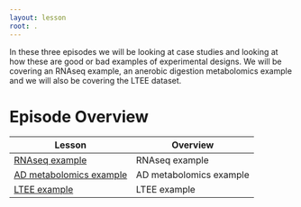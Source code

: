 ```yaml
---
layout: lesson
root: .
---
```

In these three episodes we will be looking at case studies and looking at how these are good or bad examples of experimental designs. We will be covering an RNAseq example, an anerobic digestion metabolomics example and we will also be covering the LTEE dataset. 

# Episode Overview

| Lesson                     | Overview |
| -------------------------- | ---------|
| [RNAseq example](https://cloud-span.github.io/experimental_design02-case-study/01-RNA-seq/index.html)| RNAseq example |
| [AD metabolomics example ](https://cloud-span.github.io/experimental_design02-case-study/02-ad-metabolomics/index.html)| AD metabolomics example |
| [LTEE example](https://cloud-span.github.io/experimental_design02-case-study/03-LTEE/index.html)| LTEE example |
